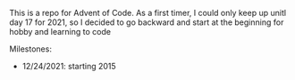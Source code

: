 This is a repo for Advent of Code. As a first timer, I could only keep up unitl day 17 for 2021, so I decided to go backward and start at the beginning for hobby and learning to code

Milestones:
* 12/24/2021: starting 2015